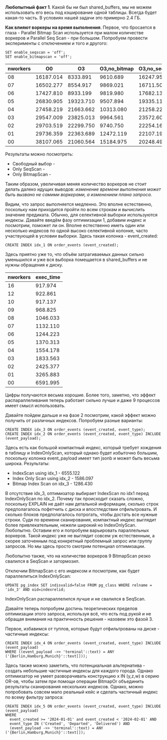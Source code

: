 **Любопытный факт 1**. Какой бы ни был shared_buffers, мы не можем использовать его весь под кэширование одной таблицы. Всегда будет какая-то часть. В условиях нашей задачи это примерно 2.4 ГБ.

**Как влияют воркеры на время выполнения**. Первое, что бросается в глаза - Parallel Bitmap Scan используется при малом количестве воркеров и Parallel Seq Scan - при большом. Попробуем провести эксперименты с отключением и того и другого:
```
SET enable_seqscan = 'off';
SET enable_bitmapscan = 'off';
```

 | nworkers |   O0 |    O3 |    O3,no_bitmap |   O3,no_seqscan |
 | --- | --------- | --------- | --------- | --------- |
 | 08  | 16187.014 | 8333.891  | 9610.689  | 16247.952 |
 | 07  | 16502.277 | 8554.917  | 9869.021  | 16711.503 |
 | 06  | 17427.810 | 8933.199  | 9819.980  | 17682.138 |
 | 05  | 26830.905 | 19323.710 | 9507.894  | 19335.117 |
 | 04  | 27458.219 | 21663.662 | 10313.080 | 21258.223 |
 | 03  | 29547.009 | 23825.013 | 9964.561  | 23572.604 |
 | 02  | 29703.519 | 22299.750 | 9740.750  | 22254.160 |
 | 01  | 29736.359 | 22363.689 | 12472.119 | 22107.194 |
 | 00  | 38107.065 | 21060.564 | 15184.975 | 20248.490 |
 
  Результаты можно посмотреть:
  - Свободный выбор -
  - Only SeqScan - 
  - Only BitmapScan -

Таким образом, увеличивая меняя количество воркеров не стоит делать далеко идущих выводов: *изменение времени выполнения может быть вызвано не самими воркерами, а изменением плана запроса*.

Видим, что запрос выполняется медленно. Это вполне естественно, поскольку нам приходится пройти по всем строкам и вычислить значение предиката. Обычно, для селективной выборки используются индексы. Давайте введём фазу оптимизации 1, добавим индекс и посмотрим, поможет ли он. Вполне естественно иметь один или несколько индексов по одной высоко селективной колонке, часто участвующей в условии выборки. Здесь такая колонка - event_created:
```
CREATE INDEX idx_1 ON order_events (event_created);
```

Здесь приятно уже то, что объём затрагиваемых данных сильно уменьшился и уже вся выборка помещается в shared_buffers и не нужны обращения к диску.

| nworkers | exec_time |
 | --- | --------- |
 | 16  | 917.974 |
 | 12  | 922.861 |
 | 10  | 917.137 |
 | 09  | 968.825 |
 | 08  | 1046.033 |
 | 07  | 1132.110 |
 | 06  | 1244.223 |
 | 05  | 1370.313 |
 | 04  | 1554.178 |
 | 03  | 1833.563 |
 | 02  | 2425.377 |
 | 01  | 3265.883 |
 | 00  | 6591.995 |

Цифры получаются весьма хорошие. Более того, заметно, что эффект распараллеливания теперь работает сильно лучше и даже 9 процессов имеет смысл использовать.

Давайте пойдем дальше и на фазе 2 посмотрим, какой эффект можно получить от различных индексов. Попробуем разные варианты:

```
CREATE INDEX idx_3 ON order_events (event_created, event_type);
CREATE INDEX idx_2 ON order_events (event_created, event_type) INCLUDE (event_payload);
```

Здесь есть как большой компактный индекс, который требует хождения в таблицу и IndexOnlyScan, который однако будет избыточно большим, поскольку колонка event_payload имеет тип jsonb и может быть весьма широка. Результаты:
- IndexScan using idx_1 - 6555.122
- Index Only Scan using idx_2 - 1586.097
- Bitmap Index Scan on idx_3 - 1286.430

В отсутствие  idx_3, оптимизатор выбирает  IndexScan по idx1 перед IndexOnlyScan по idx_2. Почему так происходит сказать сложно, поскольку EXPLAIN не даёт нам детальной информации, сколько строк предполагалось пофетчить с диска и впостледствии отфильтровать. И сколько блоков предполагалось потрогать, чтобы достать все нужные строки.
Судя по времени сканирования, компактный индекс выглядит более привлекательным, нежели широкий но IndexOnlyScan. Любопытно. Оставим его и попробуем варьировать параллельных воркеров.
Такой индекс уже не выглядит совсем уж естественным, а скорее заточенным под конкретный проблемный запрос или группу запросов. Но мы здесь просто смотрим потенциал оптимизации.

Любопытно также, что на количестве воркеров 9 BitmapScan резко свалился в SeqScan и затормозил.

Отключим BitmapScan с его индексом и посмотрим, как будет параллелиться IndexOnlyScan:

`UPDATE pg_index SET indisvalid=false FROM pg_class WHERE relname = 'idx_3' AND oid=indexrelid;`

IndexOnlyScan распараллелился лучше и не свалился в SeqScan.

Давайте теперь попробуем достичь теоретических пределов оптимизации этого запроса, используя всё, что есть под рукой и не обращая внимания на практичность решения - назовем это фазой 3.

Первое, избавимся от туплов, которые будут отфильтрованы на диске - частичные индексы:

```
CREATE INDEX idx_4 ON order_events (event_created, event_type) INCLUDE (event_payload)
WHERE ((event_payload ->> 'terminal'::text) = ANY ('{Berlin,Hamburg,Munich}'::text[]));
```

Здесь также можно заметить, что потенциальная альтернатива - создать небольшие частичные индексы для каждого города. Однако оптимизатор не умеет разворачивать конструкцию x IN (y,z,w) в серию OR-ов, чтобы затем при помощи операции BitmapOr объединить результаты сканирования нескольких индексов.
Однако, можно попробовать совсем мало реальный кейс и сделать частичный индекс по всему фильтру запроса:

```
CREATE INDEX idx_5 ON order_events (event_created, event_type) INCLUDE (event_payload)
WHERE
  event_created >= '2024-01-01' and event_created < '2024-02-01' AND
  event_type IN ('Created', 'Departed', 'Delivered') AND
  (event_payload ->> 'terminal'::text) = ANY ('{Berlin,Hamburg,Munich}'::text[]);
```